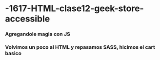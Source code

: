 # -1617-HTML-clase12-geek-store-accessible
### Agregandole magia con JS
### Volvimos un poco al HTML y repasamos SASS, hicimos el cart basico